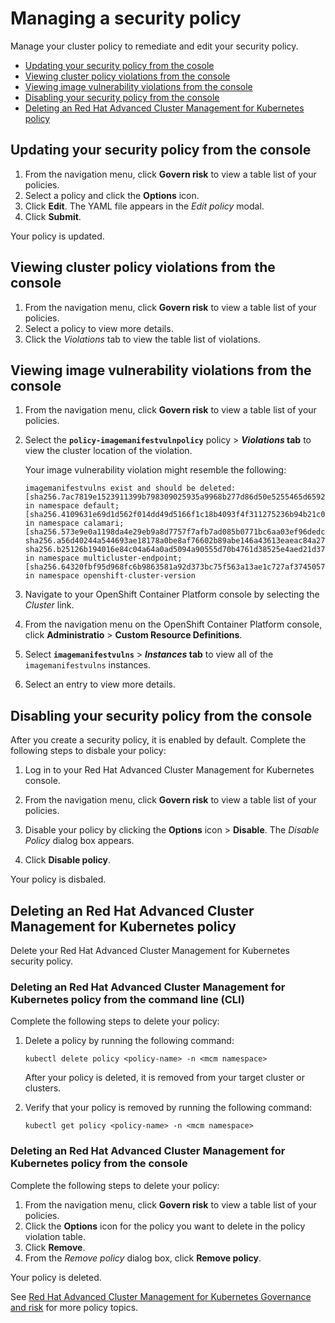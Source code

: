 # Managing a security policy

Manage your cluster policy to remediate and edit your security policy. 

- [Updating your security policy from the cosole](#updating-your-security-policy-from-the-cosole)
- [Viewing cluster policy violations from the console](#viewing-cluster-violations-from-the-console)
- [Viewing image vulnerability violations from the console](#viewing-image-vulnerability-violations-from-the-console)
- [Disabling your security policy from the console](#disabling-your-security-policy-from-the-console)
- [Deleting an Red Hat Advanced Cluster Management for Kubernetes policy](#deleting-an-red-hat-advanced-cluster-management-for-kubernetes-policy)

## Updating your security policy from the console

1. From the navigation menu, click **Govern risk** to view a table list of your policies.
2. Select a policy and click the **Options** icon. 
3. Click **Edit**. The YAML file appears in the _Edit policy_ modal.
4. Click **Submit**.

Your policy is updated. 

## Viewing cluster policy violations from the console

1. From the navigation menu, click **Govern risk** to view a table list of your policies.
2. Select a policy to view more details.
3. Click the _Violations_ tab to view the table list of violations.

## Viewing image vulnerability violations from the console

1. From the navigation menu, click **Govern risk** to view a table list of your policies. 
2. Select the **`policy-imagemanifestvulnpolicy`** policy > **_Violations_ tab** to view the cluster location of the violation.

   Your image vulnerability violation might resemble the following:

   ```
   imagemanifestvulns exist and should be deleted: [sha256.7ac7819e1523911399b798309025935a9968b277d86d50e5255465d6592c0266] in namespace default; [sha256.4109631e69d1d562f014dd49d5166f1c18b4093f4f311275236b94b21c0041c0] in namespace calamari; [sha256.573e9e0a1198da4e29eb9a8d7757f7afb7ad085b0771bc6aa03ef96dedc5b743, sha256.a56d40244a544693ae18178a0be8af76602b89abe146a43613eaeac84a27494e, sha256.b25126b194016e84c04a64a0ad5094a90555d70b4761d38525e4aed21d372820] in namespace multicluster-endpoint; [sha256.64320fbf95d968fc6b9863581a92d373bc75f563a13ae1c727af37450579f61a] in namespace openshift-cluster-version
   ```

3. Navigate to your OpenShift Container Platform console by selecting the _Cluster_ link.

4. From the navigation menu on the OpenShift Container Platform console, click **Administratio** > **Custom Resource Definitions**.

5. Select **`imagemanifestvulns`** > **_Instances_ tab** to view all of the `imagemanifestvulns` instances. 

6. Select an entry to view more details. 

## Disabling your security policy from the console

After you create a security policy, it is enabled by default. Complete the following steps to disbale your policy:

1. Log in to your Red Hat Advanced Cluster Management for Kubernetes console.

2. From the navigation menu, click **Govern risk** to view a table list of your policies.

3. Disable your policy by clicking the **Options** icon > **Disable**. The _Disable Policy_ dialog box appears.

4. Click **Disable policy**. 

Your policy is disbaled. 

## Deleting an Red Hat Advanced Cluster Management for Kubernetes policy

Delete your Red Hat Advanced Cluster Management for Kubernetes security policy.

### Deleting an Red Hat Advanced Cluster Management for Kubernetes policy from the command line (CLI)

Complete the following steps to delete your policy:

1. Delete a policy by running the following command:

    ```
    kubectl delete policy <policy-name> -n <mcm namespace>  
    ```

    After your policy is deleted, it is removed from your target cluster or clusters.

2. Verify that your policy is removed by running the following command:

    ```
    kubectl get policy <policy-name> -n <mcm namespace>
    ```

### Deleting an Red Hat Advanced Cluster Management for Kubernetes policy from the console

Complete the following steps to delete your policy:

1. From the navigation menu, click **Govern risk** to view a table list of your policies.
2. Click the **Options** icon for the policy you want to delete in the policy violation table.
3. Click **Remove**.
4. From the _Remove policy_ dialog box, click **Remove policy**. 

Your policy is deleted.

See [Red Hat Advanced Cluster Management for Kubernetes Governance and risk](../governance/compliance_intro.md) for more policy topics.




